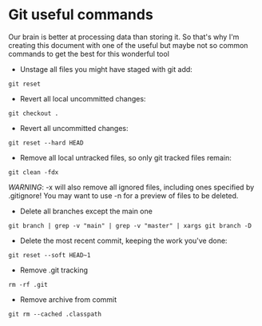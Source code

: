 # Git useful commands

Our brain is better at processing data than storing it. So that's why I'm creating this document with one of the useful but maybe not so common commands to get the best for this wonderful tool

- Unstage all files you might have staged with git add:
```shell
git reset
```
- Revert all local uncommitted changes:
```shell
git checkout .
```
- Revert all uncommitted changes:
```shell
git reset --hard HEAD
```
- Remove all local untracked files, so only git tracked files remain:
```shell
git clean -fdx
```
*WARNING*: -x will also remove all ignored files, including ones specified by .gitignore! You may want to use -n for a preview of files to be deleted.

- Delete all branches except the main one
```shell
git branch | grep -v "main" | grep -v "master" | xargs git branch -D
```
- Delete the most recent commit, keeping the work you've done:
```shell
git reset --soft HEAD~1
```
- Remove .git tracking
```shell
rm -rf .git
```
- Remove archive from commit
```shell
git rm --cached .classpath
```